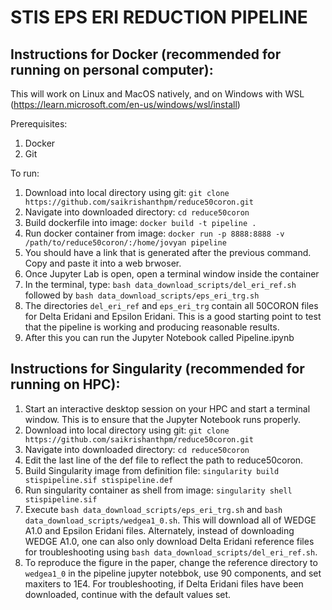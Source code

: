 # STIS EPS ERI REDUCTION PIPELINE

## Instructions for Docker (recommended for running on personal computer):

This will work on Linux and MacOS natively, and on Windows with WSL (https://learn.microsoft.com/en-us/windows/wsl/install) 

Prerequisites:
1. Docker 
2. Git

To run:
1. Download into local directory using git: 
`git clone https://github.com/saikrishanthpm/reduce50coron.git`
2. Navigate into downloaded directory: 
`cd reduce50coron`
3. Build dockerfile into image:
`docker build -t pipeline .`
4. Run docker container from image:
`docker run -p 8888:8888 -v /path/to/reduce50coron/:/home/jovyan pipeline`
5. You should have a link that is generated after the previous command. Copy and paste it into a web brwoser. 
6. Once Jupyter Lab is open, open a terminal window inside the container
7. In the terminal, type:
`bash data_download_scripts/del_eri_ref.sh` followed by
`bash data_download_scripts/eps_eri_trg.sh`
8. The directories `del_eri_ref` and `eps_eri_trg` contain all 50CORON files for Delta Eridani and Epsilon Eridani. This is a good starting point to test that the pipeline is working and producing reasonable results. 
9. After this you can run the Jupyter Notebook called Pipeline.ipynb

## Instructions for Singularity (recommended for running on HPC):

1. Start an interactive desktop session on your HPC and start a terminal window. This is to ensure that the Jupyter Notebook runs properly. 
2. Download into local directory using git: 
`git clone https://github.com/saikrishanthpm/reduce50coron.git`
3. Navigate into downloaded directory: 
`cd reduce50coron`
4. Edit the last line of the def file to reflect the path to reduce50coron. 
5. Build Singularity image from definition file:
`singularity build stispipeline.sif stispipeline.def`
6. Run singularity container as shell from image:
`singularity shell stispipeline.sif`
7. Execute `bash data_download_scripts/eps_eri_trg.sh` and `bash data_download_scripts/wedgea1_0.sh`. This will download all of WEDGE A1.0 and Epsilon Eridani files. Alternately, instead of downloading WEDGE A1.0, one can also only download Delta Eridani reference files for troubleshooting using `bash data_download_scripts/del_eri_ref.sh`.
8. To reproduce the figure in the paper, change the reference directory to `wedgea1_0` in the pipeline jupyter notebbok, use 90 components, and set maxiters to 1E4. For troubleshooting, if Delta Eridani files have been downloaded, continue with the default values set. 
